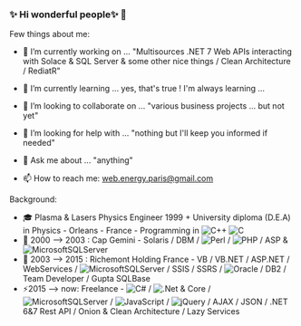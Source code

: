 ### ✨ Hi wonderful people✨ 👋

<!--
**KolRah/KolRah** is a ✨ _special_ ✨ repository because its `README.md` (this file) appears on your GitHub profile.
-->

Few things about me:

- 🔭 I’m currently working on ... "Multisources .NET 7 Web APIs interacting with Solace & SQL Server & some other nice things / Clean Architecture / RediatR"
- 🌱 I’m currently learning ... yes, that's true ! I'm always learning ...

- 👯 I’m looking to collaborate on ... "various business projects ... but not yet"
- 🤔 I’m looking for help with ... "nothing but I'll keep you informed if needed"
- 💬 Ask me about ... "anything"
- 📫 How to reach me: web.energy.paris@gmail.com
<!--
- ⚡ Fun fact: 
-->

Background:

- 🎓 Plasma & Lasers Physics Engineer 1999 + University diploma (D.E.A) in Physics - Orleans - France
        - Programming in 	![C++](https://img.shields.io/badge/c++-%2300599C.svg?style=for-the-badge&logo=c%2B%2B&logoColor=white) ![C](https://img.shields.io/badge/c-%2300599C.svg?style=for-the-badge&logo=c&logoColor=white)
- 🔑 2000 --> 2003 : Cap Gemini - Solaris / DBM / ![Perl](https://img.shields.io/badge/perl-%2339457E.svg?style=for-the-badge&logo=perl&logoColor=white)
 / ![PHP](https://img.shields.io/badge/php-%23777BB4.svg?style=for-the-badge&logo=php&logoColor=white)
 / ASP & ![MicrosoftSQLServer](https://img.shields.io/badge/Microsoft%20SQL%20Sever-CC2927?style=for-the-badge&logo=microsoft%20sql%20server&logoColor=white)
- 🔑 2003 --> 2015 : Richemont Holding France - VB / VB.NET / ASP.NET / WebServices / ![MicrosoftSQLServer](https://img.shields.io/badge/Microsoft%20SQL%20Sever-CC2927?style=for-the-badge&logo=microsoft%20sql%20server&logoColor=white)
 / SSIS / SSRS / ![Oracle](https://img.shields.io/badge/Oracle-F80000?style=for-the-badge&logo=oracle&logoColor=white) / DB2 / Team Developer / Gupta SQLBase 
- ⚡2015 --> now: Freelance - ![C#](https://img.shields.io/badge/c%23-%23239120.svg?style=for-the-badge&logo=c-sharp&logoColor=white)
 / ![.Net](https://img.shields.io/badge/.NET-5C2D91?style=for-the-badge&logo=.net&logoColor=white) & Core / ![MicrosoftSQLServer](https://img.shields.io/badge/Microsoft%20SQL%20Sever-CC2927?style=for-the-badge&logo=microsoft%20sql%20server&logoColor=white)
 / ![JavaScript](https://img.shields.io/badge/javascript-%23323330.svg?style=for-the-badge&logo=javascript&logoColor=%23F7DF1E) / ![jQuery](https://img.shields.io/badge/jquery-%230769AD.svg?style=for-the-badge&logo=jquery&logoColor=white)
 / AJAX / JSON / .NET 6&7 Rest API / Onion & Clean Architecture / Lazy Services 

